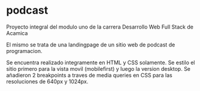 # podcast
Proyecto integral del modulo uno de la carrera Desarrollo Web Full Stack de Acamica

El mismo se trata de una landingpage de un sitio web de podcast de programacion.

Se encuentra realizado integramente en HTML y CSS solamente.
Se estilo el sitio primero para la vista movil (mobilefirst) y luego la version desktop.
Se añadieron 2 breakpoints a traves de media queries en CSS para las resoluciones de 640px y 1024px.
